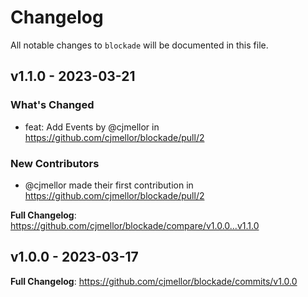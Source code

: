 # Changelog

All notable changes to `blockade` will be documented in this file.

## v1.1.0 - 2023-03-21

### What's Changed

- feat: Add Events by @cjmellor in https://github.com/cjmellor/blockade/pull/2

### New Contributors

- @cjmellor made their first contribution in https://github.com/cjmellor/blockade/pull/2

**Full Changelog**: https://github.com/cjmellor/blockade/compare/v1.0.0...v1.1.0

## v1.0.0 - 2023-03-17

**Full Changelog**: https://github.com/cjmellor/blockade/commits/v1.0.0
